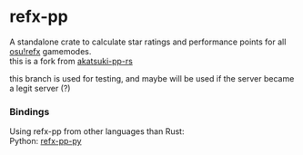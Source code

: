 # refx-pp

A standalone crate to calculate star ratings and performance points for all [osu!refx](https://refx.online) gamemodes. <br>
this is a fork from [akatsuki-pp-rs](https://github.com/osuAkatsuki/akatsuki-pp-rs) <br>

this branch is used for testing, and maybe will be used if the server became a legit server (?)
### Bindings

Using refx-pp from other languages than Rust: <br>
Python: [refx-pp-py](https://github.com/refx-online/refx-pp-py)